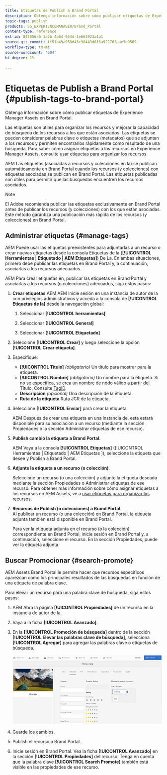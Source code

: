 ```yaml
---
title: Etiquetas de Publish a Brand Portal
description: Obtenga información sobre cómo publicar etiquetas de Experience Manager Assets en Brand Portal.
topic-tags: publish
products: SG_EXPERIENCEMANAGER/Brand_Portal
content-type: reference
exl-id: 842656a6-1a2b-4b64-954d-1e663923a1a1
source-git-commit: ff51a49a958d43c98443d816a92276faae5e9569
workflow-type: tm+mt
source-wordcount: '604'
ht-degree: 1%

---
```


# Etiquetas de Publish a Brand Portal {#publish-tags-to-brand-portal}

Obtenga información sobre cómo publicar etiquetas de Experience Manager Assets en Brand Portal.

Las etiquetas son útiles para organizar los recursos y mejorar la capacidad de búsqueda de los recursos a los que están asociados. Las etiquetas se pueden considerar palabras clave o etiquetas (metadatos) que se adjuntan a los recursos y permiten encontrarlos rápidamente como resultado de una búsqueda. Para saber cómo asignar etiquetas a los recursos en Experience Manager Assets, consulte [usar etiquetas para organizar los recursos](https://experienceleague.adobe.com/en/docs/experience-manager-65/content/assets/managing/organize-assets).

AEM Las etiquetas (asociadas a recursos y colecciones en la) se publican automáticamente en Brand Portal cuando los recursos (y colecciones) con etiquetas asociadas se publican en Brand Portal. Las etiquetas publicadas son útiles para permitir que las búsquedas encuentren los recursos asociados.

>[!NOTE]
>
>El Adobe recomienda publicar las etiquetas exclusivamente en Brand Portal antes de publicar los recursos (y colecciones) con los que están asociadas. Este método garantiza una publicación más rápida de los recursos (y colecciones) en Brand Portal.

## Administrar etiquetas {#manage-tags}

AEM Puede usar las etiquetas preexistentes para adjuntarlas a un recurso o crear nuevas etiquetas desde la consola Etiquetas de la (**[!UICONTROL Herramientas | Etiquetado | AEM Etiquetas]**) De La. En ambas situaciones, primero debe publicar las etiquetas en Brand Portal y, a continuación, asociarlas a los recursos adecuados.

AEM Para crear etiquetas en, publicar las etiquetas en Brand Portal y asociarlas a los recursos (o colecciones) adecuados, siga estos pasos:

1. **Crear etiquetas**
AEM AEM Inicie sesión en una instancia de autor de la con privilegios administrativos y acceda a la consola de **[!UICONTROL Etiquetas de la]** desde la navegación global:

   1. Seleccionar **[!UICONTROL herramientas]**

   1. Seleccionar **[!UICONTROL General]**

   1. Seleccionar **[!UICONTROL Etiquetado]**

1. Seleccione **[!UICONTROL Crear]** y luego seleccione la opción **[!UICONTROL Crear etiqueta]**.
1. Especifique:

   * **[!UICONTROL Título]**
     *(obligatorio)* Un título para mostrar para la etiqueta.
   * **[!UICONTROL Nombre]**
     *(obligatorio)* Un nombre para la etiqueta. Si no se especifica, se crea un nombre de nodo válido a partir del Título. Consulte [TagID](https://experienceleague.adobe.com/en/docs/experience-manager-65/content/implementing/developing/platform/tagging/framework).
   * **Descripción**
     *(opcional)* Una descripción de la etiqueta.
   * **Ruta de la etiqueta**
Ruta JCR de la etiqueta.

1. Seleccione **[!UICONTROL Enviar]** para crear la etiqueta.

   AEM Después de crear una etiqueta en una instancia de, esta estará disponible para su asociación a un recurso (mediante la sección Propiedades o la sección Administrar etiquetas de ese recurso).

1. **Publish cambió la etiqueta a Brand Portal**.

   AEM Vaya a la consola **[!UICONTROL Etiquetas]** ([!UICONTROL Herramientas | Etiquetado | AEM Etiquetas ]), seleccione la etiqueta que desee y Publish a Brand Portal.

1. **Adjunte la etiqueta a un recurso (o colección)**.

   Seleccione un recurso (o una colección) y adjunte la etiqueta deseada mediante la sección Propiedades o Administrar etiquetas de ese recurso. Para obtener más información sobre cómo asignar etiquetas a los recursos en AEM Assets, ve a [usar etiquetas para organizar los recursos](https://experienceleague.adobe.com/en/docs/experience-manager-65/content/assets/managing/organize-assets).

1. **Recursos de Publish (o colecciones) a Brand Portal**.\
   Al publicar un recurso (o una colección) en Brand Portal, la etiqueta adjunta también está disponible en Brand Portal.

   Para ver la etiqueta adjunta en el recurso (o la colección) correspondiente en Brand Portal, inicie sesión en Brand Portal y, a continuación, seleccione el recurso. En la sección Propiedades, puede ver la etiqueta adjunta.

## Buscar Promocionar {#search-promote}

AEM Assets Brand Portal le permite hacer que recursos específicos aparezcan como los principales resultados de las búsquedas en función de una etiqueta de palabra clave.

Para elevar un recurso para una palabra clave de búsqueda, siga estos pasos:

1. AEM Abra la página **[!UICONTROL Propiedades]** de un recurso en la instancia de autor de la.
1. Vaya a la ficha **[!UICONTROL Avanzado]**.
1. En la **[!UICONTROL Promoción de búsqueda]** dentro de la sección **[!UICONTROL Elevar las palabras clave de búsqueda]**, selecciona **[!UICONTROL Agregar]** para agregar las palabras clave o etiquetas de búsqueda.

   ![](assets/search-promote.png)

1. Guarde los cambios.
1. Publish el recurso a Brand Portal.
1. Inicie sesión en Brand Portal. Vea la ficha **[!UICONTROL Avanzado]** en la sección **[!UICONTROL Propiedades]** del recurso.
Tenga en cuenta que la palabra clave **[!UICONTROL Search Promote]** también está visible en las propiedades de ese recurso.
